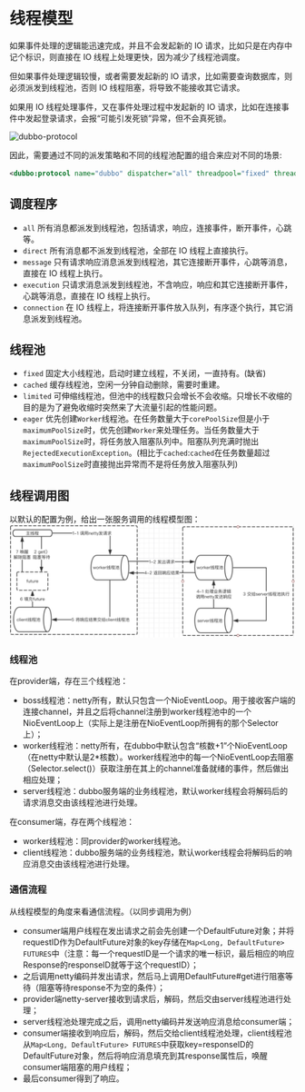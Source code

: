 # 线程模型

如果事件处理的逻辑能迅速完成，并且不会发起新的 IO 请求，比如只是在内存中记个标识，则直接在 IO 线程上处理更快，因为减少了线程池调度。  

但如果事件处理逻辑较慢，或者需要发起新的 IO 请求，比如需要查询数据库，则必须派发到线程池，否则 IO 线程阻塞，将导致不能接收其它请求。  

如果用 IO 线程处理事件，又在事件处理过程中发起新的 IO 请求，比如在连接事件中发起登录请求，会报“可能引发死锁”异常，但不会真死锁。

![dubbo-protocol](../sources/images/dubbo-protocol.jpg)


因此，需要通过不同的派发策略和不同的线程池配置的组合来应对不同的场景:

```xml
<dubbo:protocol name="dubbo" dispatcher="all" threadpool="fixed" threads="100" />
```

## 调度程序

* `all` 所有消息都派发到线程池，包括请求，响应，连接事件，断开事件，心跳等。
* `direct` 所有消息都不派发到线程池，全部在 IO 线程上直接执行。
* `message` 只有请求响应消息派发到线程池，其它连接断开事件，心跳等消息，直接在 IO 线程上执行。
* `execution` 只请求消息派发到线程池，不含响应，响应和其它连接断开事件，心跳等消息，直接在 IO 线程上执行。
* `connection` 在 IO 线程上，将连接断开事件放入队列，有序逐个执行，其它消息派发到线程池。

## 线程池

* `fixed` 固定大小线程池，启动时建立线程，不关闭，一直持有。(缺省)
* `cached` 缓存线程池，空闲一分钟自动删除，需要时重建。
* `limited` 可伸缩线程池，但池中的线程数只会增长不会收缩。只增长不收缩的目的是为了避免收缩时突然来了大流量引起的性能问题。
* `eager` 优先创建`Worker`线程池。在任务数量大于`corePoolSize`但是小于`maximumPoolSize`时，优先创建`Worker`来处理任务。当任务数量大于`maximumPoolSize`时，将任务放入阻塞队列中。阻塞队列充满时抛出`RejectedExecutionException`。(相比于`cached`:`cached`在任务数量超过`maximumPoolSize`时直接抛出异常而不是将任务放入阻塞队列)

## 线程调用图

以默认的配置为例，给出一张服务调用的线程模型图：
![dubbo-protocol](../sources/images/thread-model.png)

### 线程池
在provider端，存在三个线程池：

* boss线程池：netty所有，默认只包含一个NioEventLoop。用于接收客户端的连接channel，并且之后将channel注册到worker线程池中的一个NioEventLoop上（实际上是注册在NioEventLoop所拥有的那个Selector上）；
* worker线程池：netty所有，在dubbo中默认包含“核数+1”个NioEventLoop（在netty中默认是2*核数）。worker线程池中的每一个NioEventLoop去阻塞（Selector.select()）获取注册在其上的channel准备就绪的事件，然后做出相应处理；
* server线程池：dubbo服务端的业务线程池，默认worker线程会将解码后的请求消息交由该线程池进行处理。

在consumer端，存在两个线程池：

* worker线程池：同provider的worker线程池。
* client线程池：dubbo服务端的业务线程池，默认worker线程会将解码后的响应消息交由该线程池进行处理。

### 通信流程
从线程模型的角度来看通信流程。（以同步调用为例）

* consumer端用户线程在发出请求之前会先创建一个DefaultFuture对象；并将requestID作为DefaultFuture对象的key存储在```Map<Long, DefaultFuture> FUTURES```中（注意：每一个requestID是一个请求的唯一标识，最后相应的响应Response的responseID就等于这个requestID）；
* 之后调用netty编码并发出请求，然后马上调用DefaultFuture#get进行阻塞等待（阻塞等待response不为空的条件）；
* provider端netty-server接收到请求后，解码，然后交由server线程池进行处理；
* server线程池处理完成之后，调用netty编码并发送响应消息给consumer端；
* consumer端接收到响应后，解码，然后交给client线程池处理，client线程池从```Map<Long, DefaultFuture> FUTURES```中获取key=responseID的DefaultFuture对象，然后将响应消息填充到其response属性后，唤醒consumer端阻塞的用户线程；
* 最后consumer得到了响应。
